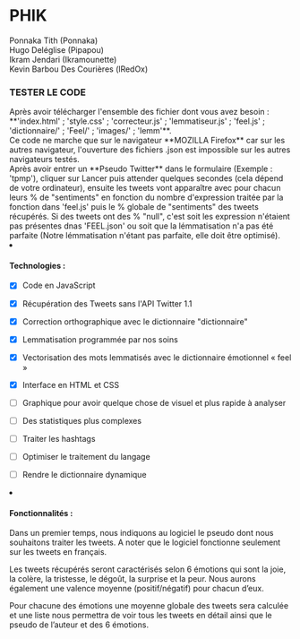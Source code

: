 # PHIK

Ponnaka Tith (Ponnaka)</br>
Hugo Deléglise (Pipapou)</br>
Ikram Jendari (Ikramounette)</br>
Kevin Barbou Des Courières (lRedOx)</br>

<h3>TESTER LE CODE</h3>
Après avoir télécharger l'ensemble des fichier dont vous avez besoin : **'index.html' ; 'style.css' ; 'correcteur.js' ; 'lemmatiseur.js' ; 'feel.js' ; 'dictionnaire/' ; 'Feel/' ; 'images/' ; 'lemm'**.</br>
Ce code ne marche que sur le navigateur **MOZILLA Firefox** car sur les autres navigateur, l'ouverture des fichiers .json est impossible sur les autres navigateurs testés.</br>
Après avoir entrer un **Pseudo Twitter** dans le formulaire (Exemple : 'tpmp'), cliquer sur Lancer puis attender quelques secondes (cela dépend de votre ordinateur), ensuite les tweets vont apparaître avec pour chacun leurs % de "sentiments" en fonction du nombre d'expression traitée par la fonction dans 'feel.js' puis le % globale de "sentiments" des tweets récupérés. Si des tweets ont des % "null", c'est soit les expression n'étaient pas présentes dnas 'FEEL.json' ou soit que la lémmatisation n'a pas été parfaite (Notre lémmatisation n'étant pas parfaite, elle doit être optimisé).</br>



<li><h4>Technologies :</h4></li>

 - [x] Code en JavaScript
 - [x] Récupération des Tweets sans l'API Twitter 1.1
 - [x] Correction orthographique avec le dictionnaire "dictionnaire"
 - [x] Lemmatisation programmée par nos soins
 - [x] Vectorisation des mots lemmatisés avec le dictionnaire émotionnel « feel »
 - [x] Interface en HTML et CSS
 - [ ] Graphique pour avoir quelque chose de visuel et plus rapide à analyser
 - [ ] Des statistiques plus complexes
 - [ ] Traiter les hashtags
 - [ ] Optimiser le traitement du langage
 - [ ] Rendre le dictionnaire dynamique


<li><h4>Fonctionnalités :</h4></li>

<p>Dans un premier temps, nous indiquons au logiciel le pseudo dont nous souhaitons traiter les tweets.  A noter que le logiciel fonctionne seulement sur les tweets en français.</p>

<p>Les tweets récupérés seront caractérisés selon 6 émotions qui sont la joie, la colère, la tristesse, le dégoût, la surprise et la peur. Nous aurons également une valence moyenne (positif/négatif) pour chacun d’eux.</p>

<p>Pour chacune des émotions une moyenne globale des tweets sera calculée et une liste nous permettra de voir tous les tweets en détail ainsi que le pseudo de l’auteur et des 6 émotions.</p>
